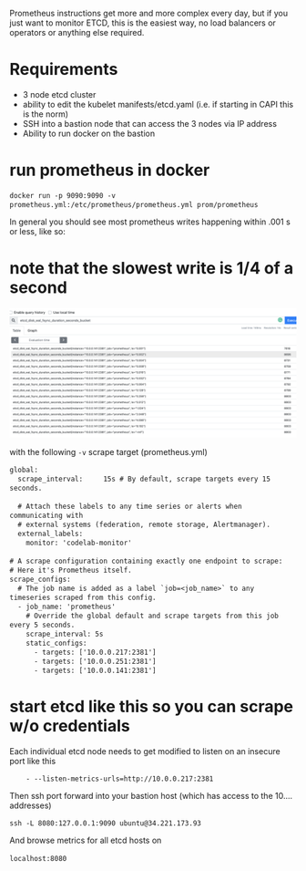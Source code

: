 Prometheus instructions get more and more complex every day, but if you just want to monitor ETCD, this is the easiest way, no load balancers or operators or anything else required.

# Requirements

- 3 node etcd cluster
- ability to edit the kubelet manifests/etcd.yaml (i.e. if starting in CAPI this is the norm)
- SSH into a bastion node that can access the 3 nodes via IP address
- Ability to run docker on the bastion

# run prometheus in docker
```
docker run -p 9090:9090 -v prometheus.yml:/etc/prometheus/prometheus.yml prom/prometheus
```


In general you should see most prometheus writes happening within .001 s or less, like so:

# note that the slowest write is 1/4 of a second
![Image description](prometheus.png)

with the following `-v` scrape target (prometheus.yml)
```
global:
  scrape_interval:     15s # By default, scrape targets every 15 seconds.

  # Attach these labels to any time series or alerts when communicating with
  # external systems (federation, remote storage, Alertmanager).
  external_labels:
    monitor: 'codelab-monitor'

# A scrape configuration containing exactly one endpoint to scrape:
# Here it's Prometheus itself.
scrape_configs:
  # The job name is added as a label `job=<job_name>` to any timeseries scraped from this config.
  - job_name: 'prometheus'
    # Override the global default and scrape targets from this job every 5 seconds.
    scrape_interval: 5s
    static_configs:
      - targets: ['10.0.0.217:2381']
      - targets: ['10.0.0.251:2381']
      - targets: ['10.0.0.141:2381']
```

# start etcd like this so you can scrape w/o credentials 

Each individual etcd node needs to get modified to listen on an insecure port like this
```
    - --listen-metrics-urls=http://10.0.0.217:2381
```

Then ssh port forward into your bastion host (which has access to the 10.... addresses)

```
ssh -L 8080:127.0.0.1:9090 ubuntu@34.221.173.93
```

And browse metrics for all etcd hosts on 

`localhost:8080`
